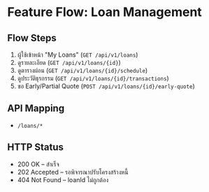 # Feature Flow: Loan Management

## Flow Steps
1. ผู้ใช้เข้าหน้า "My Loans" (`GET /api/v1/loans`)
2. ดูรายละเอียด (`GET /api/v1/loans/{id}`)
3. ดูตารางผ่อน (`GET /api/v1/loans/{id}/schedule`)
4. ดูประวัติธุรกรรม (`GET /api/v1/loans/{id}/transactions`)
5. ขอ Early/Partial Quote (`POST /api/v1/loans/{id}/early-quote`)

## API Mapping
- `/loans/*`

## HTTP Status
- 200 OK – สำเร็จ
- 202 Accepted – รอพิจารณาปรับโครงสร้างหนี้
- 404 Not Found – loanId ไม่ถูกต้อง